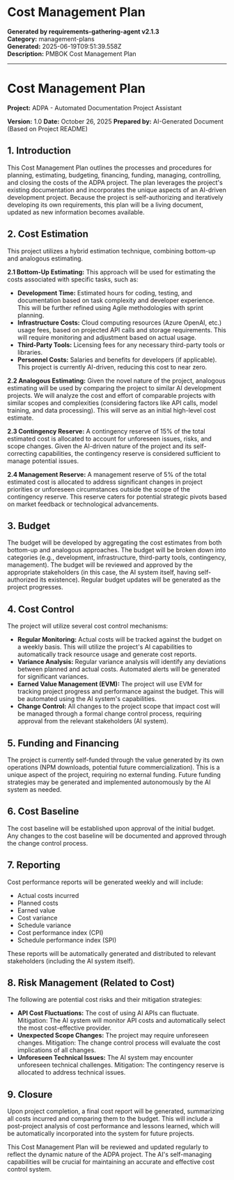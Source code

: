 # Cost Management Plan

**Generated by requirements-gathering-agent v2.1.3**  
**Category:** management-plans  
**Generated:** 2025-06-19T09:51:39.558Z  
**Description:** PMBOK Cost Management Plan

---

# Cost Management Plan

**Project:** ADPA - Automated Documentation Project Assistant

**Version:** 1.0
**Date:** October 26, 2025
**Prepared by:** AI-Generated Document (Based on Project README)


## 1. Introduction

This Cost Management Plan outlines the processes and procedures for planning, estimating, budgeting, financing, funding, managing, controlling, and closing the costs of the ADPA project.  The plan leverages the project's existing documentation and incorporates the unique aspects of an AI-driven development project.  Because the project is self-authorizing and iteratively developing its own requirements, this plan will be a living document, updated as new information becomes available.

## 2. Cost Estimation

This project utilizes a hybrid estimation technique, combining bottom-up and analogous estimating.

**2.1 Bottom-Up Estimating:** This approach will be used for estimating the costs associated with specific tasks, such as:

* **Development Time:**  Estimated hours for coding, testing, and documentation based on task complexity and developer experience.  This will be further refined using Agile methodologies with sprint planning.
* **Infrastructure Costs:**  Cloud computing resources (Azure OpenAI, etc.) usage fees, based on projected API calls and storage requirements.  This will require monitoring and adjustment based on actual usage.
* **Third-Party Tools:**  Licensing fees for any necessary third-party tools or libraries.
* **Personnel Costs:**  Salaries and benefits for developers (if applicable).  This project is currently AI-driven, reducing this cost to near zero.

**2.2 Analogous Estimating:**  Given the novel nature of the project, analogous estimating will be used by comparing the project to similar AI development projects.  We will analyze the cost and effort of comparable projects with similar scopes and complexities (considering factors like API calls, model training, and data processing).  This will serve as an initial high-level cost estimate.

**2.3 Contingency Reserve:** A contingency reserve of 15% of the total estimated cost is allocated to account for unforeseen issues, risks, and scope changes.  Given the AI-driven nature of the project and its self-correcting capabilities, the contingency reserve is considered sufficient to manage potential issues.

**2.4 Management Reserve:**  A management reserve of 5% of the total estimated cost is allocated to address significant changes in project priorities or unforeseen circumstances outside the scope of the contingency reserve.  This reserve caters for potential strategic pivots based on market feedback or technological advancements.

## 3. Budget

The budget will be developed by aggregating the cost estimates from both bottom-up and analogous approaches.  The budget will be broken down into categories (e.g., development, infrastructure, third-party tools, contingency, management).  The budget will be reviewed and approved by the appropriate stakeholders (in this case, the AI system itself, having self-authorized its existence).  Regular budget updates will be generated as the project progresses.

## 4. Cost Control

The project will utilize several cost control mechanisms:

* **Regular Monitoring:**  Actual costs will be tracked against the budget on a weekly basis.  This will utilize the project's AI capabilities to automatically track resource usage and generate cost reports.
* **Variance Analysis:**  Regular variance analysis will identify any deviations between planned and actual costs.  Automated alerts will be generated for significant variances.
* **Earned Value Management (EVM):** The project will use EVM for tracking project progress and performance against the budget.  This will be automated using the AI system's capabilities.
* **Change Control:**  All changes to the project scope that impact cost will be managed through a formal change control process, requiring approval from the relevant stakeholders (AI system).

## 5. Funding and Financing

The project is currently self-funded through the value generated by its own operations (NPM downloads, potential future commercialization).  This is a unique aspect of the project, requiring no external funding.  Future funding strategies may be generated and implemented autonomously by the AI system as needed.

## 6. Cost Baseline

The cost baseline will be established upon approval of the initial budget.  Any changes to the cost baseline will be documented and approved through the change control process.

## 7. Reporting

Cost performance reports will be generated weekly and will include:

* Actual costs incurred
* Planned costs
* Earned value
* Cost variance
* Schedule variance
* Cost performance index (CPI)
* Schedule performance index (SPI)

These reports will be automatically generated and distributed to relevant stakeholders (including the AI system itself).

## 8. Risk Management (Related to Cost)

The following are potential cost risks and their mitigation strategies:

* **API Cost Fluctuations:**  The cost of using AI APIs can fluctuate.  Mitigation:  The AI system will monitor API costs and automatically select the most cost-effective provider.
* **Unexpected Scope Changes:**  The project may require unforeseen changes. Mitigation:  The change control process will evaluate the cost implications of all changes.
* **Unforeseen Technical Issues:**  The AI system may encounter unforeseen technical challenges. Mitigation: The contingency reserve is allocated to address technical issues.

## 9. Closure

Upon project completion, a final cost report will be generated, summarizing all costs incurred and comparing them to the budget. This will include a post-project analysis of cost performance and lessons learned, which will be automatically incorporated into the system for future projects.


This Cost Management Plan will be reviewed and updated regularly to reflect the dynamic nature of the ADPA project.  The AI's self-managing capabilities will be crucial for maintaining an accurate and effective cost control system.
